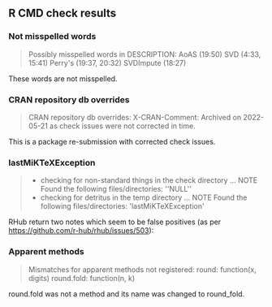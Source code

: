 ## R CMD check results

### Not misspelled words

> Possibly misspelled words in DESCRIPTION:
>   AoAS (19:50)
>   SVD (4:33, 15:41)
>   Perry's (19:37, 20:32)
>   SVDImpute (18:27)

These words are not misspelled.

### CRAN repository db overrides

> CRAN repository db overrides:
>  X-CRAN-Comment: Archived on 2022-05-21 as check issues were not corrected in time.

This is a package re-submission with corrected check issues.

### lastMiKTeXException

> * checking for non-standard things in the check directory ... NOTE
> Found the following files/directories:
>  ''NULL''
> * checking for detritus in the temp directory ... NOTE
> Found the following files/directories:
>  'lastMiKTeXException'

RHub return two notes which seem to be false positives (as per https://github.com/r-hub/rhub/issues/503):

### Apparent methods

>  Mismatches for apparent methods not registered:
>  round:
>    function(x, digits)
>  round.fold:
>    function(n, k)

round.fold was not a method and its name was changed to round_fold.
